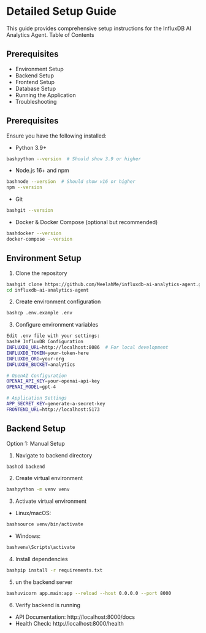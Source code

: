 # Detailed Setup Guide

This guide provides comprehensive setup instructions for the InfluxDB AI Analytics Agent.
Table of Contents

## Prerequisites

- Environment Setup
- Backend Setup
- Frontend Setup
- Database Setup
- Running the Application
- Troubleshooting

## Prerequisites

Ensure you have the following installed:

- Python 3.9+
```bash
bashpython --version  # Should show 3.9 or higher
```

- Node.js 16+ and npm
```bash
bashnode --version  # Should show v16 or higher
npm --version
```

- Git
```bash
bashgit --version
```

- Docker & Docker Compose (optional but recommended)
```bash
bashdocker --version
docker-compose --version
```


## Environment Setup

1. Clone the repository
```bash
bashgit clone https://github.com/MeelahMe/influxdb-ai-analytics-agent.git
cd influxdb-ai-analytics-agent
```
2. Create environment configuration
```bash
bashcp .env.example .env
```

3. Configure environment variables

```bash
Edit .env file with your settings:
bash# InfluxDB Configuration
INFLUXDB_URL=http://localhost:8086  # For local development
INFLUXDB_TOKEN=your-token-here
INFLUXDB_ORG=your-org
INFLUXDB_BUCKET=analytics

# OpenAI Configuration
OPENAI_API_KEY=your-openai-api-key
OPENAI_MODEL=gpt-4

# Application Settings
APP_SECRET_KEY=generate-a-secret-key
FRONTEND_URL=http://localhost:5173
```


## Backend Setup

Option 1: Manual Setup

1. Navigate to backend directory
```bash
bashcd backend
```

2. Create virtual environment
```bash
bashpython -m venv venv
```

3. Activate virtual environment

- Linux/macOS:
```bash
bashsource venv/bin/activate
```

- Windows:
```bash
bashvenv\Scripts\activate
```

4. Install dependencies
```bash
bashpip install -r requirements.txt
```

5. un the backend server
```bash
bashuvicorn app.main:app --reload --host 0.0.0.0 --port 8000
```

6. Verify backend is running

- API Documentation: http://localhost:8000/docs
- Health Check: http://localhost:8000/health